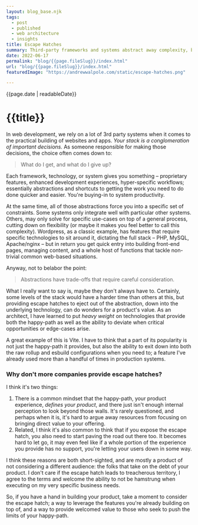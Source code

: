 ```yaml
---
layout: blog_base.njk
tags: 
  - post
  - published
  - web architecture
  - insights
title: Escape Hatches
summary: Third-party frameworks and systems abstract away complexity, but often at the cost of flexibility. Escape hatches can be a great way to bring flexibility back without compromising features.
date: 2022-06-17
permalink: "blog/{{page.fileSlug}}/index.html"
url: "blog/{{page.fileSlug}}/index.html"
featuredImage: "https://andrewwalpole.com/static/escape-hatches.png"

---
```


{{page.date | readableDate}}
# {{title}}

In web development, we rely on a lot of 3rd party systems when it comes to the practical building of websites and apps. *Your stack is a conglomeration of important decisions.* As someone responsible for making those decisions, the choice often comes down to:

> What do I get, and what do I give up?

Each framework, technology, or system gives you something – proprietary features, enhanced development experiences, hyper-specific workflows; essentially abstractions and shortcuts to getting the work you need to do done quicker and easier. You're buying-in to system productivity.

At the same time, all of those abstractions force you into a specific set of constraints. Some systems only integrate well with particular other systems. Others, may only solve for specific use-cases on top of a general process, cutting down on flexibility (or maybe it makes you feel better to call this complexity). Wordpress, as a classic example, has features that require specific technologies to sit around it, dictating the full stack – PHP, MySQL, Apache/nginx – but in return you get quick entry into building front-end pages, managing content, and a whole host of functions that tackle non-trivial common web-based situations.

Anyway, not to belabor the point:

> Abstractions have trade-offs that require careful consideration.

What I really want to say is, maybe they don't always have to. Certainly, some levels of the stack would have a harder time than others at this, but providing escape hatches to eject out of the abstraction, down into the underlying technology, can do wonders for a product's value. As an architect, I have learned to put *heavy weight* on technologies that provide both the happy-path as well as the ability to deviate when critical opportunities or edge-cases arise.

A great example of this is Vite. I have to think that a part of its popularity is not just the happy-path it provides, but also the ability to exit down into both the raw rollup and esbuild configurations when you need to; a feature I've already used more than a handful of times in production systems.

### Why don't more companies provide escape hatches?

I think it's two things:

1. There is a common mindset that the happy-path, your product experience, *defines your product*, and there just isn't enough internal perception to look beyond those walls. It's rarely questioned, and perhaps when it is, it's hard to argue away resources from focusing on bringing direct value to your offering.
2. Related, I think it's also common to think that if you expose the escape hatch, you also need to start paving the road out there too. It becomes hard to let go, it may even feel like if a whole portion of the experience you provide has no support, you're letting your users down in some way.

I think these reasons are both short-sighted, and are mostly a product of not considering a different audience: the folks that take on the debt of your product. I don't care if the escape hatch leads to treacherous territory, I agree to the terms and welcome the ability to not be hamstrung when executing on my very specific business needs.

So, if you have a hand in building your product, take a moment to consider the escape hatch; a way to leverage the features you're already building on top of, and a way to provide welcomed value to those who seek to push the limits of your happy-path.